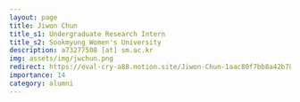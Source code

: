 ```yaml
---
layout: page
title: Jiwon Chun
title_s1: Undergraduate Research Intern
title_s2: Sookmyung Women's University
description: a73277508 [at] sm.ac.kr
img: assets/img/jwchun.png
redirect: https://oval-cry-a88.notion.site/Jiwon-Chun-1aac80f7bb8a42b7810eaaf82e8e7652
importance: 14
category: alumni
---
```


